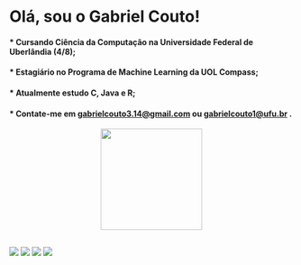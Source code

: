 # Olá, sou o Gabriel Couto!

#### *  Cursando Ciência da Computação na Universidade Federal de Uberlândia (4/8);
#### *  Estagiário no Programa de Machine Learning da UOL Compass;
#### *  Atualmente estudo C, Java e R;
#### *  Contate-me em gabrielcouto3.14@gmail.com ou gabrielcouto1@ufu.br .

<div align="center">
  <a href="https://github.com/Gabrielcouto1">
  <img height="180em" src="https://github-readme-stats.vercel.app/api/top-langs/?username=Gabrielcouto1&layout=compact&langs_count=7&theme=dracula"/>
</div>
  
</div>
  
  ##
  
  <div> 
  <a href="https://instagram.com/coutin1_" target="_blank"><img src="https://img.shields.io/badge/-Instagram-%23E4405F?style=for-the-badge&logo=instagram&logoColor=white" target="_blank"></a>
 	<a href="https://wa.me/5534999058051" target="_blank"><img src="https://img.shields.io/badge/WhatsApp-25D366?style=for-the-badge&logo=whatsapp&logoColor=white" target="_blank"></a>
 <a href="https://discordapp.com/users/274357564240822283/" target="_blank"><img src="https://img.shields.io/badge/Discord-7289DA?style=for-the-badge&logo=discord&logoColor=white" target="_blank"></a> 
  <a href = "mailto:gabrielcouto3.14@gmail.com"><img src="https://img.shields.io/badge/-Gmail-%23333?style=for-the-badge&logo=gmail&logoColor=white" target="_blank"></a>
  

</div>
